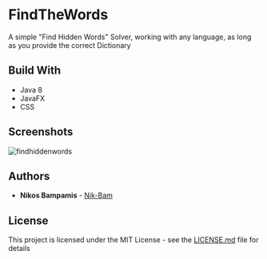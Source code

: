 # FindTheWords

A simple "Find Hidden Words" Solver, working with any language, as long as you provide the correct Dictionary

## Build With

* Java 8
* JavaFX
* CSS

## Screenshots

![findhiddenwords](https://cloud.githubusercontent.com/assets/22759513/19279028/3cdec302-8fe8-11e6-9e82-a10c4b1721d0.png)

## Authors

* **Nikos Bampamis** - [Nik-Bam](https://github.com/Nik-Bam)

## License

This project is licensed under the MIT License - see the [LICENSE.md](LICENSE.md) file for details
